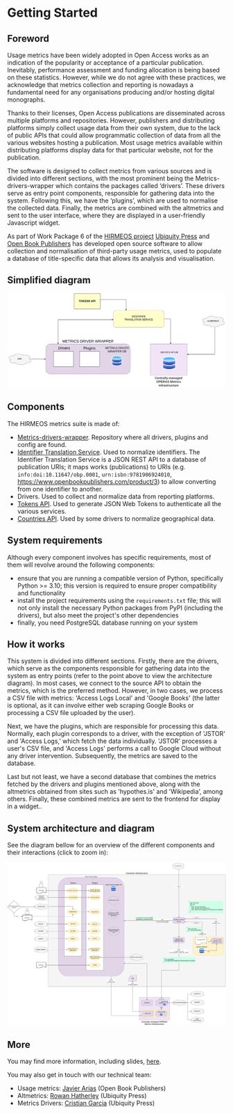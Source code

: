 # Getting Started

## Foreword
Usage metrics have been widely adopted in Open Access works as an indication of the popularity or acceptance of a particular publication. Inevitably, performance assessment and funding allocation is being based on these statistics. However, while we do not agree with these practices, we acknowledge that metrics collection and reporting is nowadays a fundamental need for any organisations producing and/or hosting digital monographs.

Thanks to their licenses, Open Access publications are disseminated across multiple platforms and repositories. However, publishers and distributing platforms simply collect usage data from their own system, due to the lack of public APIs that could allow programmatic collection of data from all the various websites hosting a publication. Most usage metrics available within distributing platforms display data for that particular website, not for the publication.

The software is designed to collect metrics from various sources and is divided into different sections, with the most prominent being the Metrics-drivers-wrapper which contains the packages called ‘drivers’. These drivers serve as entry point components, responsible for gathering data into the system. Following this, we have the ‘plugins’, which are used to normalise the collected data. Finally, the metrics are combined with the altmetrics and sent to the user interface, where they are displayed in a user-friendly Javascript widget.

As part of Work Package 6 of the [HIRMEOS project][1] [Ubiquity Press][25] and [Open Book Publishers][2] has developed open source software to allow collection and normalisation of third-party usage metrics, used to populate a database of title-specific data that allows its analysis and visualisation.

## Simplified diagram

![Simplified Diagram](/images/simplified-diagram.png)

## Components
The HIRMEOS metrics suite is made of:

- [Metrics-drivers-wrapper][22]. Repository where all drivers, plugins and config are found.
- [Identifier Translation Service][16]. Used to normalize identifiers. The Identifier Translation Service is a JSON REST API to a database of publication URIs; it maps works (publications) to URIs (e.g. `info:doi:10.11647/obp.0001`, `urn:isbn:9781906924010`, https://www.openbookpublishers.com/product/3) to allow converting from one identifier to another.
- Drivers. Used to collect and normalize data from reporting platforms.
- [Tokens API][19]. Used to generate JSON Web Tokens to authenticate all the various services.
- [Countries API][18]. Used by some drivers to normalize geographical data.

## System requirements

Although every component involves has specific requirements, most of them will revolve around the following components:
* ensure that you are running a compatible version of Python, specifically Python >= 3.10; this version is required to ensure proper compatibility and functionality
* install the project requirements using the `requirements.txt` file; this will not only install the necessary Python packages from PyPI (including the drivers), but also meet the project's other dependencies
* finally, you need PostgreSQL database running on your system

## How it works

This system is divided into different sections. Firstly, there are the drivers, which serve as the components responsible for gathering data into the system as entry points (refer to the point above to view the architecture diagram). In most cases, we connect to the source API to obtain the metrics, which is the preferred method. However, in two cases, we process a CSV file with metrics: 'Access Logs Local' and 'Google Books' (the latter is optional, as it can involve either web scraping Google Books or processing a CSV file uploaded by the user).

Next, we have the plugins, which are responsible for processing this data. Normally, each plugin corresponds to a driver, with the exception of 'JSTOR' and 'Access Logs,' which fetch the data individually. 'JSTOR' processes a user's CSV file, and 'Access Logs' performs a call to Google Cloud without any driver intervention. Subsequently, the metrics are saved to the database.

Last but not least, we have a second database that combines the metrics fetched by the drivers and plugins mentioned above, along with the altmetrics obtained from sites such as 'hypothes.is' and 'Wikipedia’, among others. Finally, these combined metrics are sent to the frontend for display in a widget..


## System architecture and diagram

See the diagram bellow for an overview of the different components and their interactions (click to zoom in):

<a href="/images/diagram.png" data-lightbox="image-1">
    <img src="/images/diagram.png" alt="A description of the image" />
</a>

## More
You may find more information, including slides, [here][15].

You may also get in touch with our technical team:<br>
- Usage metrics: [Javier Arias][20] (Open Book Publishers)<br>
- Altmetrics: [Rowan Hatherley][21] (Ubiquity Press)<br>
- Metrics Drivers: [Cristian Garcia][24] (Ubiquity Press)


[1]: https://www.hirmeos.eu "HIRMEOS"
[2]: https://www.openbookpublishers.com "Open Book Publishers"
[15]: https://www.openbookpublishers.com/section/92/1 "OA Book Usage Data"
[16]: https://metrics.operas-eu.org/metrics-docs/identifier-translation-service "Translation service"
[17]: https://ubiquity.pub
[18]: https://metrics.operas-eu.org/metrics-docs/countries-api "Countries API"
[19]: https://metrics.operas-eu.org/metrics-docs/tokens-api "Tokens API"
[20]: mailto:javi@openbookpublishers.com "Javier Arias email address"
[21]: mailto:rowan.hatherley@ubiquitypress.com "Rowan Hatherley email address"
[22]: https://gitlab.com/ubiquitypress/metrics-drivers-wrapper "Metrics Drivers repository"
[23]: https://drive.google.com/file/d/1VyCKBdm-Pt9x3pAM9YTlH3XJAQgE0Fn7/view?usp=sharing "System diagram"
[24]: mailto:cristian.garcia@ubiquitypress.com "Cristian Garcia email address"
[25]: https://ubiquity.pub "Ubiquity Press website"

